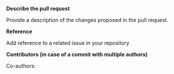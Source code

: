 **Describe the pull request**

Provide a description of the changes proposed in the pull request.


**Reference**

Add reference to a related issue in your repository


**Contributors (in case of a commit with multiple authors)**

Co-authors: 

